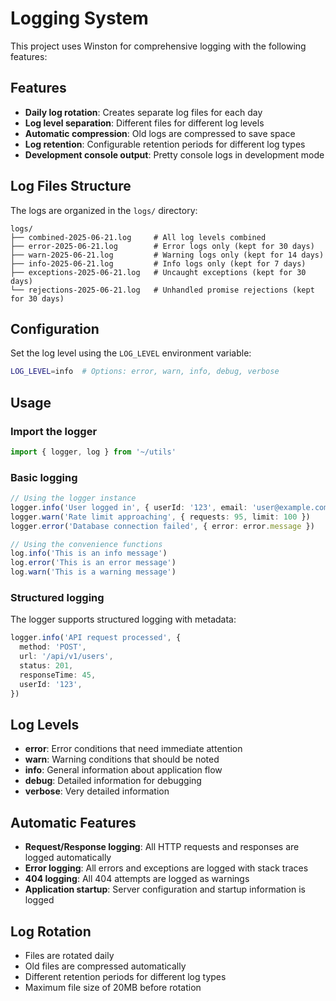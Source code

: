 # Logging System

This project uses Winston for comprehensive logging with the following features:

## Features

- **Daily log rotation**: Creates separate log files for each day
- **Log level separation**: Different files for different log levels
- **Automatic compression**: Old logs are compressed to save space
- **Log retention**: Configurable retention periods for different log types
- **Development console output**: Pretty console logs in development mode

## Log Files Structure

The logs are organized in the `logs/` directory:

```
logs/
├── combined-2025-06-21.log     # All log levels combined
├── error-2025-06-21.log        # Error logs only (kept for 30 days)
├── warn-2025-06-21.log         # Warning logs only (kept for 14 days)
├── info-2025-06-21.log         # Info logs only (kept for 7 days)
├── exceptions-2025-06-21.log   # Uncaught exceptions (kept for 30 days)
└── rejections-2025-06-21.log   # Unhandled promise rejections (kept for 30 days)
```

## Configuration

Set the log level using the `LOG_LEVEL` environment variable:

```bash
LOG_LEVEL=info  # Options: error, warn, info, debug, verbose
```

## Usage

### Import the logger

```typescript
import { logger, log } from '~/utils'
```

### Basic logging

```typescript
// Using the logger instance
logger.info('User logged in', { userId: '123', email: 'user@example.com' })
logger.warn('Rate limit approaching', { requests: 95, limit: 100 })
logger.error('Database connection failed', { error: error.message })

// Using the convenience functions
log.info('This is an info message')
log.error('This is an error message')
log.warn('This is a warning message')
```

### Structured logging

The logger supports structured logging with metadata:

```typescript
logger.info('API request processed', {
  method: 'POST',
  url: '/api/v1/users',
  status: 201,
  responseTime: 45,
  userId: '123',
})
```

## Log Levels

- **error**: Error conditions that need immediate attention
- **warn**: Warning conditions that should be noted
- **info**: General information about application flow
- **debug**: Detailed information for debugging
- **verbose**: Very detailed information

## Automatic Features

- **Request/Response logging**: All HTTP requests and responses are logged automatically
- **Error logging**: All errors and exceptions are logged with stack traces
- **404 logging**: All 404 attempts are logged as warnings
- **Application startup**: Server configuration and startup information is logged

## Log Rotation

- Files are rotated daily
- Old files are compressed automatically
- Different retention periods for different log types
- Maximum file size of 20MB before rotation
